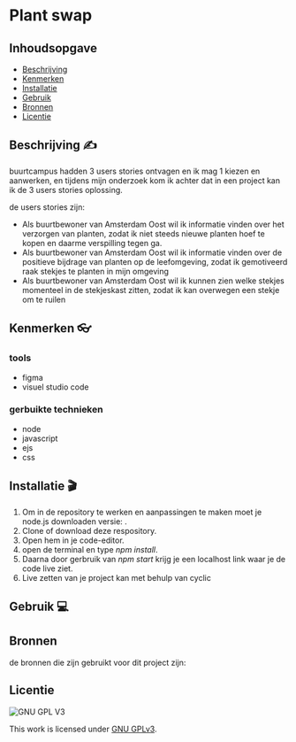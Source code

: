 
# Plant swap



## Inhoudsopgave

  * [Beschrijving](#beschrijving)
  * [Kenmerken](#kenmerken)
  * [Installatie](#installatie)
  * [Gebruik](#gebruik)
  * [Bronnen](#bronnen)
  * [Licentie](#licentie)

## Beschrijving ✍
buurtcampus hadden 3 users stories ontvagen en ik mag 1 kiezen en aanwerken, en tijdens mijn onderzoek kom ik achter dat in een project kan ik de 3 users stories oplossing.

de users stories zijn:
- Als buurtbewoner van Amsterdam Oost wil ik informatie vinden over het verzorgen van planten, zodat ik niet steeds nieuwe planten hoef te kopen en daarme verspilling tegen ga.
- Als buurtbewoner van Amsterdam Oost wil ik informatie vinden over de positieve bijdrage van planten op de leefomgeving, zodat ik gemotiveerd raak stekjes te planten in mijn omgeving
- Als buurtbewoner van Amsterdam Oost wil ik kunnen zien welke stekjes momenteel in de stekjeskast zitten, zodat ik kan overwegen een stekje om te ruilen
<!-- In de Beschrijving staat hoe je project er uit ziet, hoe het werkt en wat je er mee kan. -->
<!-- Voeg een link toe naar Github Pages 🌐-->

## Kenmerken 👓
<!-- Bij Kenmerken staat welke technieken zijn gebruikt en hoe. Wat is de HTML structuur? Wat zijn de belangrijkste dingen in CSS? Wat is er met Javascript gedaan en hoe? Misschien heb je een framwork of library gebruikt? -->

### tools
- figma
- visuel studio code

### gerbuikte technieken

- node
- javascript
- ejs
- css



## Installatie 🎬
<!-- Bij Installatie staat stap-voor-stap beschreven hoe je de development omgeving moet inrichten om aan de repository te kunnen werken. -->
1. Om in de repository te werken en aanpassingen te maken moet je node.js downloaden versie:  .
2. Clone of download deze respository.
3. Open hem in je code-editor.
4. open de terminal en type _npm install_.
5. Daarna door gerbruik van _npm start_ krijg je een localhost link waar je de code live ziet.
6. Live zetten van je project kan met behulp van cyclic


## Gebruik 💻

## Bronnen
de bronnen die zijn gebruikt voor dit project zijn:

## Licentie

![GNU GPL V3](https://www.gnu.org/graphics/gplv3-127x51.png)

This work is licensed under [GNU GPLv3](./LICENSE).
